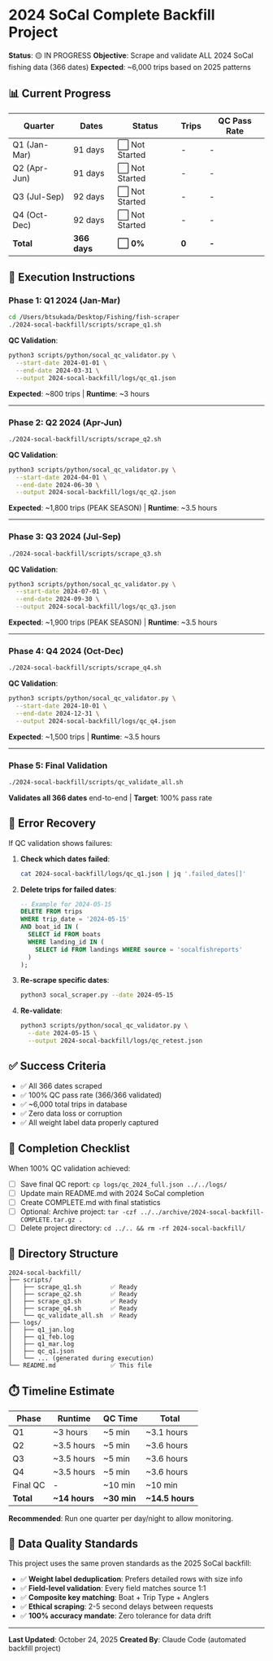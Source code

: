 # 2024 SoCal Complete Backfill Project

**Status**: 🟡 IN PROGRESS
**Objective**: Scrape and validate ALL 2024 SoCal fishing data (366 dates)
**Expected**: ~6,000 trips based on 2025 patterns

## 📊 Current Progress

| Quarter | Dates | Status | Trips | QC Pass Rate |
|---------|-------|--------|-------|--------------|
| Q1 (Jan-Mar) | 91 days | ⬜ Not Started | - | - |
| Q2 (Apr-Jun) | 91 days | ⬜ Not Started | - | - |
| Q3 (Jul-Sep) | 92 days | ⬜ Not Started | - | - |
| Q4 (Oct-Dec) | 92 days | ⬜ Not Started | - | - |
| **Total** | **366 days** | **⬜ 0%** | **0** | **-** |

## 🚀 Execution Instructions

### Phase 1: Q1 2024 (Jan-Mar)
```bash
cd /Users/btsukada/Desktop/Fishing/fish-scraper
./2024-socal-backfill/scripts/scrape_q1.sh
```

**QC Validation**:
```bash
python3 scripts/python/socal_qc_validator.py \
  --start-date 2024-01-01 \
  --end-date 2024-03-31 \
  --output 2024-socal-backfill/logs/qc_q1.json
```

**Expected**: ~800 trips | **Runtime**: ~3 hours

---

### Phase 2: Q2 2024 (Apr-Jun)
```bash
./2024-socal-backfill/scripts/scrape_q2.sh
```

**QC Validation**:
```bash
python3 scripts/python/socal_qc_validator.py \
  --start-date 2024-04-01 \
  --end-date 2024-06-30 \
  --output 2024-socal-backfill/logs/qc_q2.json
```

**Expected**: ~1,800 trips (PEAK SEASON) | **Runtime**: ~3.5 hours

---

### Phase 3: Q3 2024 (Jul-Sep)
```bash
./2024-socal-backfill/scripts/scrape_q3.sh
```

**QC Validation**:
```bash
python3 scripts/python/socal_qc_validator.py \
  --start-date 2024-07-01 \
  --end-date 2024-09-30 \
  --output 2024-socal-backfill/logs/qc_q3.json
```

**Expected**: ~1,900 trips (PEAK SEASON) | **Runtime**: ~3.5 hours

---

### Phase 4: Q4 2024 (Oct-Dec)
```bash
./2024-socal-backfill/scripts/scrape_q4.sh
```

**QC Validation**:
```bash
python3 scripts/python/socal_qc_validator.py \
  --start-date 2024-10-01 \
  --end-date 2024-12-31 \
  --output 2024-socal-backfill/logs/qc_q4.json
```

**Expected**: ~1,500 trips | **Runtime**: ~3.5 hours

---

### Phase 5: Final Validation
```bash
./2024-socal-backfill/scripts/qc_validate_all.sh
```

**Validates all 366 dates** end-to-end | **Target**: 100% pass rate

## 🔧 Error Recovery

If QC validation shows failures:

1. **Check which dates failed**:
   ```bash
   cat 2024-socal-backfill/logs/qc_q1.json | jq '.failed_dates[]'
   ```

2. **Delete trips for failed dates**:
   ```sql
   -- Example for 2024-05-15
   DELETE FROM trips
   WHERE trip_date = '2024-05-15'
   AND boat_id IN (
     SELECT id FROM boats
     WHERE landing_id IN (
       SELECT id FROM landings WHERE source = 'socalfishreports'
     )
   );
   ```

3. **Re-scrape specific dates**:
   ```bash
   python3 socal_scraper.py --date 2024-05-15
   ```

4. **Re-validate**:
   ```bash
   python3 scripts/python/socal_qc_validator.py \
     --date 2024-05-15 \
     --output 2024-socal-backfill/logs/qc_retest.json
   ```

## ✅ Success Criteria

- ✅ All 366 dates scraped
- ✅ 100% QC pass rate (366/366 validated)
- ✅ ~6,000 total trips in database
- ✅ Zero data loss or corruption
- ✅ All weight label data properly captured

## 📝 Completion Checklist

When 100% QC validation achieved:

- [ ] Save final QC report: `cp logs/qc_2024_full.json ../../logs/`
- [ ] Update main README.md with 2024 SoCal completion
- [ ] Create COMPLETE.md with final statistics
- [ ] Optional: Archive project: `tar -czf ../../archive/2024-socal-backfill-COMPLETE.tar.gz .`
- [ ] Delete project directory: `cd ../.. && rm -rf 2024-socal-backfill/`

## 📁 Directory Structure

```
2024-socal-backfill/
├── scripts/
│   ├── scrape_q1.sh        ✅ Ready
│   ├── scrape_q2.sh        ✅ Ready
│   ├── scrape_q3.sh        ✅ Ready
│   ├── scrape_q4.sh        ✅ Ready
│   └── qc_validate_all.sh  ✅ Ready
├── logs/
│   ├── q1_jan.log
│   ├── q1_feb.log
│   ├── q1_mar.log
│   ├── qc_q1.json
│   └── ... (generated during execution)
└── README.md               ✅ This file
```

## ⏱️ Timeline Estimate

| Phase | Runtime | QC Time | Total |
|-------|---------|---------|-------|
| Q1 | ~3 hours | ~5 min | ~3.1 hours |
| Q2 | ~3.5 hours | ~5 min | ~3.6 hours |
| Q3 | ~3.5 hours | ~5 min | ~3.6 hours |
| Q4 | ~3.5 hours | ~5 min | ~3.6 hours |
| Final QC | - | ~10 min | ~10 min |
| **Total** | **~14 hours** | **~30 min** | **~14.5 hours** |

**Recommended**: Run one quarter per day/night to allow monitoring.

## 🎯 Data Quality Standards

This project uses the same proven standards as the 2025 SoCal backfill:

- ✅ **Weight label deduplication**: Prefers detailed rows with size info
- ✅ **Field-level validation**: Every field matches source 1:1
- ✅ **Composite key matching**: Boat + Trip Type + Anglers
- ✅ **Ethical scraping**: 2-5 second delays between requests
- ✅ **100% accuracy mandate**: Zero tolerance for data drift

---

**Last Updated**: October 24, 2025
**Created By**: Claude Code (automated backfill project)
